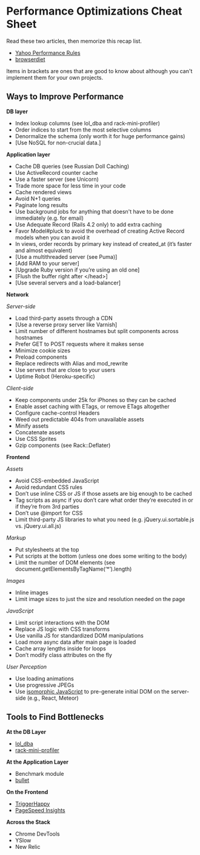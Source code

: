 # Performance Optimizations Cheat Sheet

Read these two articles, then memorize this recap list.

* [Yahoo Performance Rules][yahoo-performance]
* [browserdiet][browserdiet]

[yahoo-performance]: https://developer.yahoo.com/performance/rules.html
[browserdiet]: http://browserdiet.com/en/

Items in brackets are ones that are good to know about although you can't implement them for your own projects.

## Ways to Improve Performance

**DB layer**

* Index lookup columns (see lol_dba and rack-mini-profiler)
* Order indices to start from the most selective columns
* Denormalize the schema (only worth it for huge performance gains)
* [Use NoSQL for non-crucial data.]

**Application layer**

* Cache DB queries (see Russian Doll Caching)
* Use ActiveRecord counter cache
* Use a faster server (see Unicorn)
* Trade more space for less time in your code
* Cache rendered views
* Avoid N+1 queries
* Paginate long results
* Use background jobs for anything that doesn't have to be done immediately (e.g. for email)
* Use Adequate Record (Rails 4.2 only) to add extra caching
* Favor Model#pluck to avoid the overhead of creating Active Record models when you can avoid it
* In views, order records by primary key instead of created_at (it’s faster and almost equivalent)
* [Use a multithreaded server (see Puma)]
* [Add RAM to your server]
* [Upgrade Ruby version if you’re using an old one]
* [Flush the buffer right after \</head>]
* [Use several servers and a load-balancer]

**Network**

*Server-side*

* Load third-party assets through a CDN
* [Use a reverse proxy server like Varnish]
* Limit number of different hostnames but split components across hostnames
* Prefer GET to POST requests where it makes sense
* Minimize cookie sizes
* Preload components
* Replace redirects with Alias and mod_rewrite
* Use servers that are close to your users
* Uptime Robot (Heroku-specific)

*Client-side*

* Keep components under 25k for iPhones so they can be cached
* Enable asset caching with ETags, or remove ETags altogether
* Configure cache-control Headers
* Weed out predictable 404s from unavailable assets
* Minify assets
* Concatenate assets
* Use CSS Sprites
* Gzip components (see Rack::Deflater)

**Frontend**

*Assets*

* Avoid CSS-embedded JavaScript
* Avoid redundant CSS rules
* Don’t use inline CSS or JS if those assets are big enough to be cached
* Tag scripts as async if you don’t care what order they’re executed in or if they’re from 3rd parties
* Don’t use @import for CSS
* Limit third-party JS libraries to what you need (e.g. jQuery.ui.sortable.js vs. jQuery.ui.all.js)

*Markup*

* Put stylesheets at the top
* Put scripts at the bottom (unless one does some writing to the body)
* Limit the number of DOM elements (see document.getElementsByTagName(‘*’).length)

*Images*

* Inline images
* Limit image sizes to just the size and resolution needed on the page

*JavaScript*

* Limit script interactions with the DOM
* Replace JS logic with CSS transforms
* Use vanilla JS for standardized DOM manipulations
* Load more async data after main page is loaded
* Cache array lengths inside for loops
* Don’t modify class attributes on the fly

*User Perception*

* Use loading animations
* Use progressive JPEGs
* Use [isomorphic JavaScript][isomorphic] to pre-generate initial DOM on the server-side (e.g., React, Meteor)

[isomorphic]: http://love2dev.com/#!article/What-is-Isomorphic-JavaScript-and-When-Should-it-Be-Used

## Tools to Find Bottlenecks

**At the DB Layer**

* [lol_dba][lol_dba]
* [rack-mini-profiler][rack-mini-profiler]

[lol_dba]: https://github.com/plentz/lol_dba
[rack-mini-profiler]: https://github.com/MiniProfiler/rack-mini-profiler

**At the Application Layer**

* Benchmark module
* [bullet][bullet]

[bullet]: https://github.com/flyerhzm/bullet

**On the Frontend**

* [TriggerHappy][trigger-happy]
* [PageSpeed Insights][pagespeed]

[trigger-happy]: https://github.com/drwrchrds/backbone.TriggerHappy
[pagespeed]: https://developers.google.com/speed/pagespeed/insights/

**Across the Stack**

* Chrome DevTools
* YSlow
* New Relic

